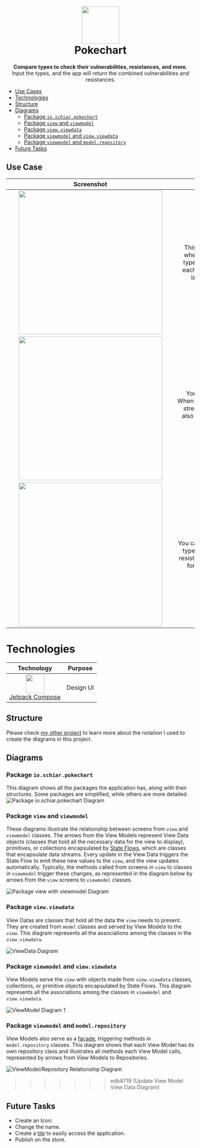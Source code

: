 <h1 align="center">
  <img src="readme-res/ic_launcher.svg" width="100" height="100"><br>
  Pokechart
</h1>

<p align="center">
  <strong>Compare types to check their vulnerabilities, resistances, and more.</strong><br>
  Input the types, and the app will return the combined vulnerabilities and resistances.
</p>

- [Use Cases](#use-cases)
- [Technologies](#technologies)
- [Structure](#structure)
- [Diagrams](#diagrams)
  - [Package `io.schiar.pokechart`](#package-ioschiarpokechart)
  - [Package `view` and `viewmodel`](#package-view-and-viewmodel)
  - [Package `view.viewdata`](#package-viewviewdata)
  - [Package `viewmodel` and `view.viewdata`](#package-viewmodel-and-viewviewdata)
  - [Package `viewmodel` and `model.repository`](#package-viewmodel-and-modelrepository)
- [Future Tasks](#future-tasks)

## Use Case

|&nbsp;&nbsp;&nbsp;&nbsp;&nbsp;&nbsp;&nbsp;&nbsp;&nbsp;&nbsp;&nbsp;&nbsp;&nbsp;&nbsp;&nbsp;&nbsp;&nbsp;&nbsp;&nbsp;&nbsp;&nbsp;&nbsp;&nbsp;&nbsp;&nbsp;&nbsp;&nbsp;&nbsp;&nbsp;&nbsp;&nbsp;&nbsp;&nbsp;&nbsp;&nbsp;&nbsp;&nbsp;&nbsp;&nbsp;&nbsp;Screenshot&nbsp;&nbsp;&nbsp;&nbsp;&nbsp;&nbsp;&nbsp;&nbsp;&nbsp;&nbsp;&nbsp;&nbsp;&nbsp;&nbsp;&nbsp;&nbsp;&nbsp;&nbsp;&nbsp;&nbsp;&nbsp;&nbsp;&nbsp;&nbsp;&nbsp;&nbsp;&nbsp;&nbsp;&nbsp;&nbsp;&nbsp;&nbsp;&nbsp;&nbsp;&nbsp;&nbsp;&nbsp;&nbsp;&nbsp;&nbsp;|&nbsp;&nbsp;&nbsp;&nbsp;&nbsp;&nbsp;&nbsp;&nbsp;&nbsp;&nbsp;&nbsp;&nbsp;&nbsp;&nbsp;&nbsp;&nbsp;&nbsp;&nbsp;&nbsp;&nbsp;Description&nbsp;&nbsp;&nbsp;&nbsp;&nbsp;&nbsp;&nbsp;&nbsp;&nbsp;&nbsp;&nbsp;&nbsp;&nbsp;&nbsp;&nbsp;&nbsp;&nbsp;&nbsp;&nbsp;&nbsp;|
|:-:|:-:|
|<img src="readme-res/screenshots/types-screen.png" width="384" height="384">|This is what the app looks like when you open it. To input the types, select them by pressing each one, and then click on the last button at the bottom.|
|<img src="readme-res/screenshots/selecting-single-type.gif" width="384" height="384">|You can select a single type. When only one type is selected, its strengths and weaknesses are also displayed, used for attacks from that type.|
|<img src="readme-res/screenshots/selecting-multiple-types.gif" width="384" height="384">|You can also select more than one type, allowing you to check the resistance and vulnerability types for a Pokémon with 2 types.|

# Technologies
|Technology|Purpose|
|:-:|:-:|
|<img src="https://3.bp.blogspot.com/-VVp3WvJvl84/X0Vu6EjYqDI/AAAAAAAAPjU/ZOMKiUlgfg8ok8DY8Hc-ocOvGdB0z86AgCLcBGAsYHQ/s1600/jetpack%2Bcompose%2Bicon_RGB.png" width="50" height="50"><br>[Jetpack Compose](https://developer.android.com/jetpack/compose)|Design UI|

## Structure
  Please check [my other project](https://github.com/giovanischiar/fridgnet?tab=readme-ov-file#structure) to learn more about the notation I used to create the diagrams in this project.

## Diagrams

### Package `io.schiar.pokechart`
  This diagram shows all the packages the application has, along with their structures. Some packages are simplified, while others are more detailed.
  <picture>
    <source media="(prefers-color-scheme: dark)" srcset="./readme-res/diagrams/dark/io-schiar-pokechart-structure-diagram.dark.svg">
    <img alt="Package io.schiar.pokechart Diagram" src="./readme-res/diagrams/io-schiar-pokechart-structure-diagram.light.svg">
  </picture>

### Package `view` and `viewmodel`
  These diagrams illustrate the relationship between screens from `view` and `viewmodel` classes. The arrows from the View Models represent View Data objects (classes that hold all the necessary data for the view to display), primitives, or collections encapsulated by [State Flows](https://kotlinlang.org/api/kotlinx.coroutines/kotlinx-coroutines-core/kotlinx.coroutines.flow/-state-flow/), which are classes that encapsulate data streams. Every update in the View Data triggers the State Flow to emit these new values to the `view`, and the view updates automatically. Typically, the methods called from screens in `view` to classes in `viewmodel` trigger these changes, as represented in the diagram below by arrows from the `view` screens to `viewmodel` classes.

  <picture>
    <source media="(prefers-color-scheme: dark)" srcset="./readme-res/diagrams/dark/view-viewmodel-diagram.dark.svg">
    <img alt="Package view with viewmodel Diagram" src="./readme-res/diagrams/view-viewmodel-diagram.light.svg">
  </picture>

### Package `view.viewdata`
  View Datas are classes that hold all the data the `view` needs to present. They are created from `model` classes and served by View Models to the `view`. This diagram represents all the associations among the classes in the `view.viewdata`.

<picture>
  <source media="(prefers-color-scheme: dark)" srcset="./readme-res/diagrams/dark/viewdata-diagram.dark.svg">
  <img alt="ViewData Diagram" src="./readme-res/diagrams/viewdata-diagram.light.svg">
</picture>

### Package `viewmodel` and `view.viewdata`
  View Models serve the `view` with objects made from `view.viewdata` classes, collections, or primitive objects encapsulated by State Flows. This diagram represents all the associations among the classes in `viewmodel` and `view.viewdata`.

<picture>
  <source media="(prefers-color-scheme: dark)" srcset="./readme-res/diagrams/dark/viewmodel-viewdata-diagram.dark.svg">
  <img alt="ViewModel Diagram 1" src="./readme-res/diagrams/viewmodel-viewdata-diagram.light.svg">
</picture>

### Package `viewmodel` and `model.repository`
  View Models also serve as a [façade](https://en.wikipedia.org/wiki/Facade_pattern), triggering methods in `model.repository` classes. This diagram shows that each View Model has its own repository class and illustrates all methods each View Model calls, represented by arrows from View Models to Repositories.

<picture>
  <source media="(prefers-color-scheme: dark)" srcset="./readme-res/diagrams/dark/viewmodel-repository-diagram.dark.svg">
  <img alt="ViewModel/Repository Relationship Diagram" src="./readme-res/diagrams/viewmodel-repository-diagram.light.svg">
</picture>

>>>>>>> edb8719 (Update View Model View Data Diagram)
## Future Tasks
  - Create an Icon.
  - Change the name.
  - Create a [tile](https://developer.android.com/training/wearables/tiles) to easily  access the application.
  - Publish on the store.

